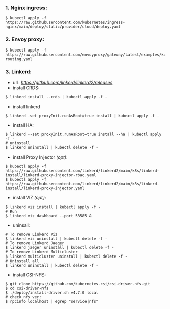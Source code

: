 ### 1. Nginx ingress:
```shell
$ kubectl apply -f https://raw.githubusercontent.com/kubernetes/ingress-nginx/main/deploy/static/provider/cloud/deploy.yaml
```
### 2. Envoy proxy:
```shell
$ kubectl apply -f https://raw.githubusercontent.com/envoyproxy/gateway/latest/examples/kubernetes/grpc-routing.yaml
```
### 3. Linkerd:
- url: *https://github.com/linkerd/linkerd2/releases*
- install CRDS:
```shell
$ linkerd install --crds | kubectl apply -f -
```
- install linkerd
```shell
$ linkerd -set proxyInit.runAsRoot=true install | kubectl apply -f -
```
- install HA:
```shell
$ linkerd --set proxyInit.runAsRoot=true install --ha | kubectl apply -f -
# uninstall
$ linkerd uninstall | kubectl delete -f -
```
- install Proxy Injector *(opt)*:
```shell
$ kubectl apply -f https://raw.githubusercontent.com/linkerd/linkerd2/main/k8s/linkerd-install/linkerd-proxy-injector-rbac.yaml
$ kubectl apply -f https://raw.githubusercontent.com/linkerd/linkerd2/main/k8s/linkerd-install/linkerd-proxy-injector.yaml
```
- install VIZ *(opt)*:
```shell
$ linkerd viz install | kubectl apply -f -
# Run
$ linkerd viz dashboard --port 58585 &
```

- uninsall:
```shell
# To remove Linkerd Viz
$ linkerd viz uninstall | kubectl delete -f -
# To remove Linkerd Jaeger
$ linkerd jaeger uninstall | kubectl delete -f -
# To remove Linkerd Multicluster
$ linkerd multicluster uninstall | kubectl delete -f -
# Uninstall all
$ linkerd uninstall | kubectl delete -f -
```

- install CSI-NFS:
```shell
$ git clone https://github.com/kubernetes-csi/csi-driver-nfs.git
$ cd csi-driver-nfs
$ ./deploy/install-driver.sh v4.7.0 local
# check nfs ver:
$ rpcinfo localhost | egrep "service|nfs"
```

